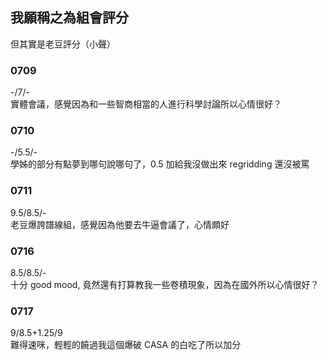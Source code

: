 ## 我願稱之為組會評分
但其實是老豆評分（小聲）

### 0709
-/7/-  
實體會議，感覺因為和一些智商相當的人進行科學討論所以心情很好？

### 0710
-/5.5/-  
學姊的部分有點夢到哪句說哪句了，0.5 加給我沒做出來 regridding 還沒被罵

### 0711
9.5/8.5/-  
老豆爆誇譜線組，感覺因為他要去牛逼會議了，心情頗好

### 0716
8.5/8.5/-  
十分 good mood, 竟然還有打算教我一些卷積現象，因為在國外所以心情很好？

### 0717
9/8.5+1.25/9  
難得速咪，輕輕的饒過我這個爆破 CASA 的白吃了所以加分
